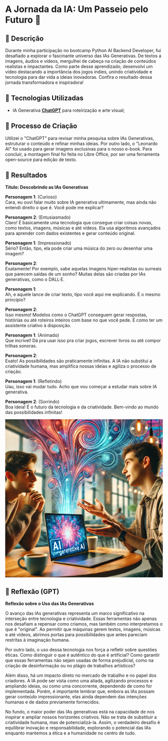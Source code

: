 # A Jornada da IA: Um Passeio pelo Futuro 🌌

## 📒 Descrição
Durante minha participação no bootcamp Python AI Backend Developer, fui desafiado a explorar o fascinante universo das IAs Generativas. De textos a imagens, áudios e vídeos, mergulhei de cabeça na criação de conteúdos realistas e impactantes. Como parte desse aprendizado, desenvolvi um vídeo destacando a importância dos jogos indies, unindo criatividade e tecnologia para dar vida a ideias inovadoras. Confira o resultado dessa jornada transformadora e inspiradora!

## 🤖 Tecnologias Utilizadas
- IA Generativa **[ChatGPT](https://chat.openai.com)** para roteirização e arte visual;

## 🧐 Processo de Criação
Utilizei o "ChatGPT" para revisar minha pesquisa sobre IAs Generativas, estruturar o conteúdo e refinar minhas ideias. Por outro lado, o "Leonardo AI" foi usado para gerar imagens exclusivas para o nosso e-book. Para concluir, a montagem final foi feita no Libre Office, por ser uma ferramenta open-source para edição de texto.

## 🚀 Resultados
**Título: Descobrindo as IAs Generativas**  

**Personagem 1**: (Curioso)  
Cara, eu ouvi falar muito sobre IA generativa ultimamente, mas ainda não entendi direito o que é. Você pode me explicar?  

**Personagem 2**: (Entusiasmado)  
Claro! É basicamente uma tecnologia que consegue criar coisas novas, como textos, imagens, músicas e até vídeos. Ela usa algoritmos avançados para aprender com dados existentes e gerar conteúdo original.  

**Personagem 1**: (Impressionado)  
Sério? Então, tipo, ela pode criar uma música do zero ou desenhar uma imagem?  

**Personagem 2**:  
Exatamente! Por exemplo, sabe aquelas imagens hiper-realistas ou surreais que parecem saídas de um sonho? Muitas delas são criadas por IAs generativas, como o DALL·E.  

**Personagem 1**:  
Ah, e aquele lance de criar texto, tipo você aqui me explicando. É o mesmo princípio?  

**Personagem 2**:  
Isso mesmo! Modelos como o ChatGPT conseguem gerar respostas, histórias ou até roteiros inteiros com base no que você pede. É como ter um assistente criativo à disposição.  

**Personagem 1**: (Animado)  
Que incrível! Dá pra usar isso pra criar jogos, escrever livros ou até compor trilhas sonoras.  

**Personagem 2**:  
Exato! As possibilidades são praticamente infinitas. A IA não substitui a criatividade humana, mas amplifica nossas ideias e agiliza o processo de criação.  

**Personagem 1**: (Refletindo)  
Uau, isso vai mudar tudo. Acho que vou começar a estudar mais sobre IA generativa.  

**Personagem 2**: (Sorrindo)  
Boa ideia! É o futuro da tecnologia e da criatividade. Bem-vindo ao mundo das possibilidades infinitas!  

![Conversa sobre IA generativa](./imagemgpt.webp)

## 💭 Reflexão (GPT)
**Reflexão sobre o Uso das IAs Generativas**  

O avanço das IAs generativas representa um marco significativo na interseção entre tecnologia e criatividade. Essas ferramentas não apenas nos desafiam a repensar como criamos, mas também como interpretamos o que é "original". Ao permitir que máquinas gerem textos, imagens, músicas e até vídeos, abrimos portas para possibilidades que antes pareciam restritas à imaginação humana.  

Por outro lado, o uso dessa tecnologia nos força a refletir sobre questões éticas. Como distinguir o que é autêntico do que é artificial? Como garantir que essas ferramentas não sejam usadas de forma prejudicial, como na criação de desinformação ou no plágio de trabalhos artísticos?  

Além disso, há um impacto direto no mercado de trabalho e no papel dos criadores. A IA pode ser vista como uma aliada, agilizando processos e ampliando ideias, ou como uma concorrente, dependendo de como for implementada. Porém, é importante lembrar que, embora as IAs possam gerar conteúdo impressionante, elas ainda dependem das intenções humanas e de dados previamente fornecidos.  

No fundo, o maior poder das IAs generativas está na capacidade de nos inspirar e ampliar nossos horizontes criativos. Não se trata de substituir a criatividade humana, mas de potencializá-la. Assim, o verdadeiro desafio é equilibrar inovação e responsabilidade, explorando o potencial das IAs enquanto mantemos a ética e a humanidade no centro de tudo.
